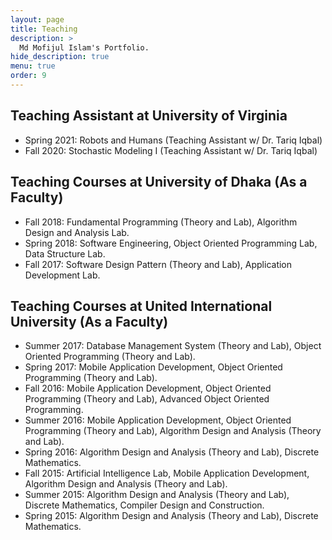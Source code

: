 ```yaml
---
layout: page
title: Teaching
description: >
  Md Mofijul Islam's Portfolio.
hide_description: true
menu: true
order: 9
---
```

## Teaching Assistant at University of Virginia
* Spring 2021: Robots and Humans (Teaching Assistant w/ Dr. Tariq Iqbal)
* Fall 2020: Stochastic Modeling I (Teaching Assistant w/ Dr. Tariq Iqbal)

## Teaching Courses at University of Dhaka (As a Faculty)
* Fall 2018: Fundamental Programming (Theory and Lab), Algorithm Design and Analysis Lab.
* Spring 2018: Software Engineering, Object Oriented Programming Lab, Data Structure Lab.
* Fall 2017: Software Design Pattern (Theory and Lab), Application Development Lab.

## Teaching Courses at United International University (As a Faculty)
* Summer 2017: Database Management System (Theory and Lab), Object Oriented Programming (Theory and Lab).
* Spring 2017: Mobile Application Development, Object Oriented Programming (Theory and Lab).
* Fall 2016: Mobile Application Development, Object Oriented Programming (Theory and Lab), Advanced Object Oriented Programming.
* Summer 2016: Mobile Application Development, Object Oriented Programming (Theory and Lab), Algorithm Design and Analysis (Theory and Lab).
* Spring 2016: Algorithm Design and Analysis (Theory and Lab), Discrete Mathematics.
* Fall 2015: Artificial Intelligence Lab, Mobile Application Development, Algorithm Design and Analysis (Theory and Lab).
* Summer 2015: Algorithm Design and Analysis (Theory and Lab), Discrete Mathematics, Compiler Design and Construction.
* Spring 2015: Algorithm Design and Analysis (Theory and Lab), Discrete Mathematics.
